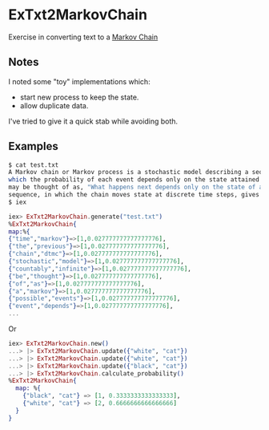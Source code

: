# ExTxt2MarkovChain

Exercise in converting text to a [Markov Chain](https://en.wikipedia.org/wiki/Markov_chain)

## Notes

I noted some "toy" implementations which:
- start new process to keep the state.
- allow duplicate data.

I've tried to give it a quick stab while avoiding both.

## Examples

```sh
$ cat test.txt
A Markov chain or Markov process is a stochastic model describing a sequence of possible events in
which the probability of each event depends only on the state attained in the previous event. Informally, this
may be thought of as, "What happens next depends only on the state of affairs now." A countably infinite
sequence, in which the chain moves state at discrete time steps, gives a discrete-time Markov chain (DTMC).
$ iex
```

```elixir
iex> ExTxt2MarkovChain.generate("test.txt")
%ExTxt2MarkovChain{
map:%{
{"time","markov"}=>[1,0.027777777777777776],
{"the","previous"}=>[1,0.027777777777777776],
{"chain","dtmc"}=>[1,0.027777777777777776],
{"stochastic","model"}=>[1,0.027777777777777776],
{"countably","infinite"}=>[1,0.027777777777777776],
{"be","thought"}=>[1,0.027777777777777776],
{"of","as"}=>[1,0.027777777777777776],
{"a","markov"}=>[1,0.027777777777777776],
{"possible","events"}=>[1,0.027777777777777776],
{"event","depends"}=>[1,0.027777777777777776],
...
```

Or

```Elixir
iex> ExTxt2MarkovChain.new()
...> |> ExTxt2MarkovChain.update({"white", "cat"})
...> |> ExTxt2MarkovChain.update({"white", "cat"})
...> |> ExTxt2MarkovChain.update({"black", "cat"})
...> |> ExTxt2MarkovChain.calculate_probability()
%ExTxt2MarkovChain{
  map: %{
    {"black", "cat"} => [1, 0.3333333333333333],
    {"white", "cat"} => [2, 0.6666666666666666]
  }
}
```

